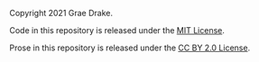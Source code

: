 Copyright 2021 Grae Drake.

Code in this repository is released under the [MIT License](https://choosealicense.com/licenses/mit/).

Prose in this repository is released under the [CC BY 2.0 License](https://creativecommons.org/licenses/by/2.0/).
